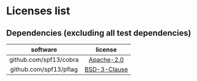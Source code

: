 # Licenses list

<!--

This list is auto generated with go-licenses

run `task generate-third-party-licenses`

-->

## Dependencies (excluding all test dependencies)

| software     | license        |
| :----------: | :------------: |
| github.com/spf13/cobra | [Apache-2.0](https://github.com/spf13/cobra/blob/v1.9.1/LICENSE.txt) |
| github.com/spf13/pflag | [BSD-3-Clause](https://github.com/spf13/pflag/blob/v1.0.6/LICENSE) |

